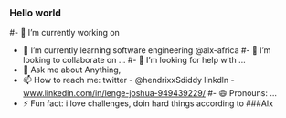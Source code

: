 ### Hello world

#- 🔭 I’m currently working on 
- 🌱 I’m currently learning software engineering @alx-africa
#- 👯 I’m looking to collaborate on ...
#- 🤔 I’m looking for help with ...
- 💬 Ask me about Anything, 
- 📫 How to reach me: 
     twitter - @hendrixxSdiddy
     linkdln - www.linkedin.com/in/lenge-joshua-949439229/
#- 😄 Pronouns: ...
- ⚡ Fun fact: i love challenges, doin hard things according to ###Alx

